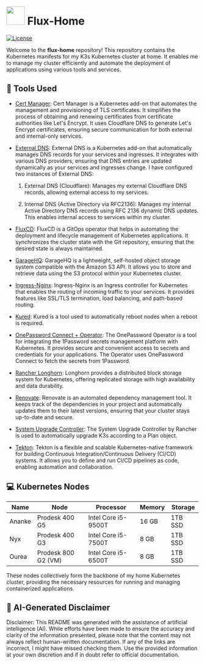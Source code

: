 # <img src="https://github.com/J0n4t4n/flux-home/assets/5023871/34af3d3f-8d8f-4a67-9c5e-6de8aa696916" width="48"> Flux-Home

[![License](https://img.shields.io/badge/license-MIT-blue.svg)](LICENSE)

Welcome to the **flux-home** repository! This repository contains the Kubernetes manifests for my K3s Kubernetes cluster at home. It enables me to manage my cluster efficiently and automate the deployment of applications using various tools and services.

## 🔧 Tools Used

- [Cert Manager](https://cert-manager.io/): Cert Manager is a Kubernetes add-on that automates the management and provisioning of TLS certificates. It simplifies the process of obtaining and renewing certificates from certificate authorities like Let's Encrypt. It uses Cloudflare DNS to generate Let's Encrypt certificates, ensuring secure communication for both external and internal-only services.

- [External DNS](https://github.com/kubernetes-sigs/external-dns): External DNS is a Kubernetes add-on that automatically manages DNS records for your services and ingresses. It integrates with various DNS providers, ensuring that DNS entries are updated dynamically as your services and ingresses change. I have configured two instances of External DNS:

  1. External DNS (Cloudflare): Manages my external Cloudflare DNS records, allowing external access to my services.

  2. Internal DNS (Active Directory via RFC2136): Manages my internal Active Directory DNS records using RFC 2136 dynamic DNS updates. This enables internal access to services within my cluster.

- [FluxCD](https://fluxcd.io/): FluxCD is a GitOps operator that helps in automating the deployment and lifecycle management of Kubernetes applications. It synchronizes the cluster state with the Git repository, ensuring that the desired state is always maintained.

- [GarageHQ](https://garagehq.deuxfleurs.fr/): GarageHQ is a lightweight, self-hosted object storage system compatible with the Amazon S3 API. It allows you to store and retrieve data using the S3 protocol within your Kubernetes cluster.

- [Ingress-Nginx](https://github.com/kubernetes/ingress-nginx): Ingress-Nginx is an Ingress controller for Kubernetes that enables the routing of incoming traffic to your services. It provides features like SSL/TLS termination, load balancing, and path-based routing.

- [Kured](https://kured.dev/): Kured is a tool used to automatically reboot nodes when a reboot is required.

- [OnePassword Connect + Operator](https://github.com/1Password/onepassword-operator): The OnePassword Operator is a tool for integrating the 1Password secrets management platform with Kubernetes. It provides secure and convenient access to secrets and credentials for your applications. The Operator uses OnePassword Connect to fetch the secrets from 1Password.

- [Rancher Longhorn](https://longhorn.io/): Longhorn provides a distributed block storage system for Kubernetes, offering replicated storage with high availability and data durability.

- [Renovate](https://www.mend.io/renovate/): Renovate is an automated dependency management tool. It keeps track of the dependencies in your project and automatically updates them to their latest versions, ensuring that your cluster stays up-to-date and secure.

- [System Upgrade Controller](https://github.com/rancher/system-upgrade-controller): The System Upgrade Controller by Rancher is used to automatically upgrade K3s according to a Plan object.

- [Tekton](https://tekton.dev/): Tekton is a flexible and scalable Kubernetes-native framework for building Continuous Integration/Continuous Delivery (CI/CD) systems. It allows you to define and run CI/CD pipelines as code, enabling automation and collaboration.

## 💻 Kubernetes Nodes

| Name   | Node                | Processor           | Memory   | Storage |
|--------|---------------------|---------------------|----------|---------|
| Ananke | Prodesk 400 G5      | Intel Core i5-9500T | 16 GB    | 1TB SSD |
| Nyx    | Prodesk 400 G3      | Intel Core i5-7500T | 8 GB     | 1TB SSD |
| Ourea  | Prodesk 800 G2 (VM) | Intel Core i5-6500T | 8 GB     | 1TB SSD |

These nodes collectively form the backbone of my home Kubernetes cluster, providing the necessary resources for running and managing containerized applications.

## 🤖 AI-Generated Disclaimer

Disclaimer: This README was generated with the assistance of artificial intelligence (AI). While efforts have been made to ensure the accuracy and clarity of the information presented, please note that the content may not always reflect human-written documentation.
If any of the links are incorrect, I might have missed checking them.
Use the provided information at your own discretion and if in doubt refer to official documentation.
